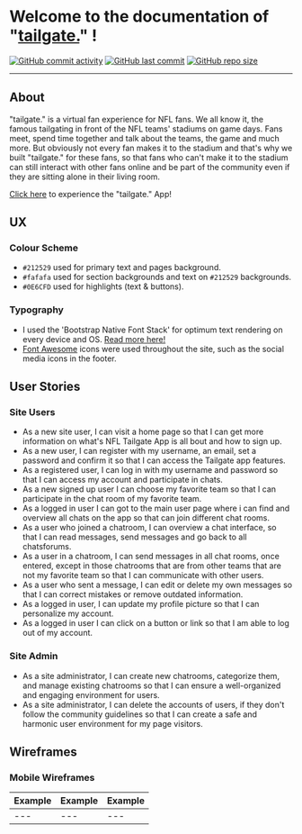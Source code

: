 # Welcome to the documentation of "[tailgate.](https://nfl-tailgate-app-1dcb67dfd98a.herokuapp.com)" !

[![GitHub commit activity](https://img.shields.io/github/commit-activity/t/firstnamejonas/nfl-tailgate-app)](https://github.com/firstnamejonas/nfl-tailgate-app/commits/main)
[![GitHub last commit](https://img.shields.io/github/last-commit/firstnamejonas/nfl-tailgate-app)](https://github.com/firstnamejonas/nfl-tailgate-app/commits/main)
[![GitHub repo size](https://img.shields.io/github/repo-size/firstnamejonas/nfl-tailgate-app)](https://github.com/firstnamejonas/nfl-tailgate-app)

---


## About

"tailgate." is a virtual fan experience for NFL fans. We all know it, the famous tailgating in front of the NFL teams' stadiums on game days. Fans meet, spend time together and talk about the teams, the game and much more. But obviously not every fan makes it to the stadium and that's why we built "tailgate." for these fans, so that fans who can't make it to the stadium can still interact with other fans online and be part of the community even if they are sitting alone in their living room.

[Click here](https://nfl-tailgate-app-1dcb67dfd98a.herokuapp.com) to experience the "tailgate." App!


## UX

### Colour Scheme

- `#212529` used for primary text and pages background.
- `#fafafa` used for section backgrounds and text on `#212529` backgrounds.
- `#0E6CFD` used for highlights (text & buttons).

### Typography

- I used the 'Bootstrap Native Font Stack' for optimum text rendering on every device and OS. [Read more here!](https://getbootstrap.com/docs/5.3/content/reboot/#native-font-stack)
- [Font Awesome](https://fontawesome.com) icons were used throughout the site, such as the social media icons in the footer.


## User Stories

### Site Users
- As a new site user, I can visit a home page so that I can get more information on what's NFL Tailgate App is all bout and how to sign up.
- As a new user, I can register with my username, an email, set a password and confirm it so that I can access the Tailgate app features.
- As a registered user, I can log in with my username and password so that I can access my account and participate in chats.
- As a new signed up user I can choose my favorite team so that I can participate in the chat room of my favorite team.
- As a logged in user I can got to the main user page where i can find and overview all chats on the app so that can join different chat rooms.
- As a user who joined a chatroom, I can overview a chat interface, so that I can read messages, send messages and go back to all chatsforums.
- As a user in a chatroom, I can send messages in all chat rooms, once entered, except in those chatrooms that are from other teams that are not my favorite team so that I can communicate with other users.
- As a user who sent a message, I can edit or delete my own messages so that I can correct mistakes or remove outdated information.
- As a logged in user, I can update my profile picture so that I can personalize my account.
- As a logged in user I can click on a button or link so that I am able to log out of my account.

### Site Admin
- As a site administrator, I can create new chatrooms, categorize them, and manage existing chatrooms so that I can ensure a well-organized and engaging environment for users.
- As a site administrator, I can delete the accounts of users, if they don't follow the community guidelines so that I can create a safe and harmonic user environment for my page visitors.


## Wireframes

### Mobile Wireframes

| Example | Example | Example |
| --- | --- | --- |
| --- | --- | --- |
